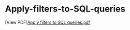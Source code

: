 # Apply-filters-to-SQL-queries
[View PDF][Apply filters to SQL queries.pdf](https://github.com/Melaku23/Apply-filters-to-SQL-queries/files/11559107/Apply.filters.to.SQL.queries.pdf)


